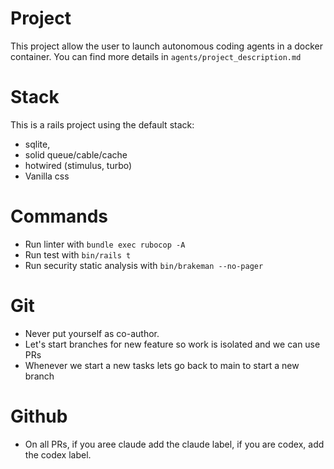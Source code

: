 # Project
This project allow the user to launch autonomous coding agents in a docker container.
You can find more details in `agents/project_description.md`

# Stack
This is a rails project using the default stack:
- sqlite,
- solid queue/cable/cache
- hotwired (stimulus, turbo)
- Vanilla css

# Commands
- Run linter with `bundle exec rubocop -A`
- Run test with `bin/rails t`
- Run security static analysis with `bin/brakeman --no-pager`


# Git
- Never put yourself as co-author.
- Let's start branches for new feature so work is isolated and we can use PRs
- Whenever we start a new tasks lets go back to main to start a new branch

# Github
- On all PRs, if you aree claude add the claude label, if you are codex, add the codex label.
